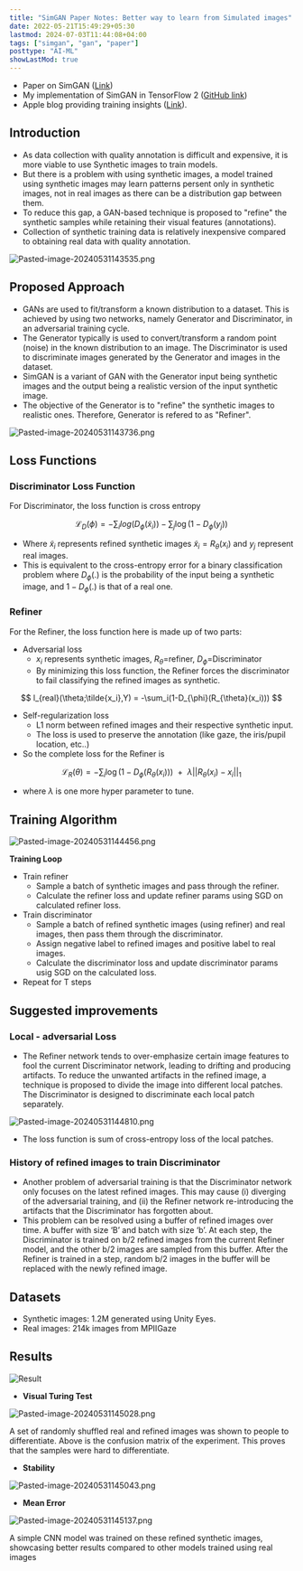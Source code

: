 ```yaml
---
title: "SimGAN Paper Notes: Better way to learn from Simulated images"
date: 2022-05-21T15:49:29+05:30
lastmod: 2024-07-03T11:44:08+04:00
tags: ["simgan", "gan", "paper"]
posttype: "AI-ML"
showLastMod: true
---
```


- Paper on SimGAN ([Link](https://arxiv.org/pdf/1612.07828v1.pdf))
- My implementation of SimGAN in TensorFlow 2 ([GitHub link](https://github.com/mnjm/SimGAN))
- Apple blog providing training insights ([Link](https://machinelearning.apple.com/research/gan)).

## Introduction
- As data collection with quality annotation is difficult and expensive, it is more viable to use Synthetic images to train models.
- But there is a problem with using synthetic images, a model trained using synthetic images may learn patterns persent only in synthetic images, not in real images as there can be a distribution gap between them.
- To reduce this gap, a GAN-based technique is proposed to "refine" the synthetic samples while retaining their visual features (annotations).
- Collection of synthetic training data is relatively inexpensive compared to obtaining real data with quality annotation.

![Pasted-image-20240531143535.png](./featured.png)

## Proposed Approach
- GANs are used to fit/transform a known distribution to a dataset. This is achieved by using two networks, namely Generator and Discriminator, in an adversarial training cycle.
- The Generator typically is used to convert/transform a random point (noise) in the known distribution to an image. The Discriminator is used to discriminate images generated by the Generator and images in the dataset.
- SimGAN is a variant of GAN with the Generator input being synthetic images and the output being a realistic version of the input synthetic image.
- The objective of the Generator is to "refine" the synthetic images to realistic ones. Therefore, Generator is refered to as "Refiner".

![Pasted-image-20240531143736.png](Pasted-image-20240531143736.png)

## Loss Functions
### Discriminator Loss Function
For Discriminator, the loss function is cross entropy

$$
\mathcal{L}_{D}(\phi) = -\sum_ilog(D_{\phi}(\tilde{x}_i)) - \sum_j\log{(1-D_{\phi}(y_j))}
$$

- Where $\tilde{x}_i$ represents refined synthetic images $\tilde{x}_i=R_{\theta}(x_i)$ and $y_j$ represent real images.
- This is equivalent to the cross-entropy error for a binary classification problem where $D_{\phi}(.)$ is the probability of the input being a synthetic image, and $1−D_{\phi}(.)$ is that of a real one.
### Refiner
For the Refiner, the loss function here is made up of two parts:

- Adversarial loss
    - $x_i$ represents synthetic images, $R_\theta$=refiner, $D_\phi$=Discriminator
    - By minimizing this loss function, the Refiner forces the discriminator to fail classifying the refined images as synthetic.

$$
l_{real}(\theta;\tilde{x_i},Y) = -\sum_i(1-D_{\phi}(R_{\theta}(x_i)))
$$

- Self-regularization loss
    - L1 norm between refined images and their respective synthetic input.
    - The loss is used to preserve the annotation (like gaze, the iris/pupil location, etc..)
- So the complete loss for the Refiner is

$$
\mathcal{L}_R(\theta) = -\sum_i\log{(1-D_{\phi}(R_{\theta}(x_i)))}\ \ +\ \ \lambda||R_{\theta}(x_i)-x_i||_1
$$

- where $\lambda$ is one more hyper parameter to tune.

## Training Algorithm

![Pasted-image-20240531144456.png](Pasted-image-20240531144456.png)

**Training Loop**
- Train refiner
    - Sample a batch of synthetic images and pass through the refiner.
    - Calculate the refiner loss and update refiner params using SGD on calculated refiner loss.
- Train discriminator
    - Sample a batch of refined synthetic images (using refiner) and real images, then pass them through the discriminator.
    - Assign negative label to refined images and positive label to real images.
    - Calculate the discriminator loss and update discriminator params usig SGD on the calculated loss.
- Repeat for T steps

## Suggested improvements
### Local - adversarial Loss
- The Refiner network tends to over-emphasize certain image features to fool the current Discriminator network, leading to drifting and producing artifacts. To reduce the unwanted artifacts in the refined image, a technique is proposed to divide the image into different local patches. The Discriminator is designed to discriminate each local patch separately.

![Pasted-image-20240531144810.png](Pasted-image-20240531144810.png)

- The loss function is sum of cross-entropy loss of the local patches.
### History of refined images to train Discriminator
- Another problem of adversarial training is that the Discriminator network only focuses on the latest refined images. This may cause (i) diverging of the adversarial training, and (ii) the Refiner network re-introducing the artifacts that the Discriminator has forgotten about.
- This problem can be resolved using a buffer of refined images over time. A buffer with size ‘B’ and batch with size ‘b’. At each step, the Discriminator is trained on b/2 refined images from the current Refiner model, and the other b/2 images are sampled from this buffer. After the Refiner is trained in a step, random b/2 images in the buffer will be replaced with the newly refined image.

## Datasets
- Synthetic images: 1.2M generated using Unity Eyes.
- Real images: 214k images from MPIIGaze

## Results

![Result](Result.png)

- **Visual Turing Test**

![Pasted-image-20240531145028.png](Pasted-image-20240531145028.png)

A set of randomly shuffled real and refined images was shown to people to differentiate. Above is the confusion matrix of the experiment. This proves that the samples were hard to differentiate.

- **Stability**

![Pasted-image-20240531145043.png](Pasted-image-20240531145043.png)

- **Mean Error**

![Pasted-image-20240531145137.png](Pasted-image-20240531145137.png)

A simple CNN model was trained on these refined synthetic images, showcasing better results compared to other models trained using real images
